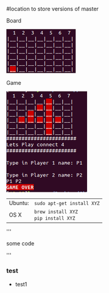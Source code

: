#location to store versions of master

Board

![alt tag](https://github.com/chadgsmith/Python-Learning/blob/master/Luis/Board.png)

Game

![alt tag](https://github.com/chadgsmith/Python-Learning/blob/master/Luis/C4_Game_Init.png)

<table>
<tr>
<td>Ubuntu:
<td><code>sudo apt-get install XYZ</code>
<tr>
<td>OS X
<td><code>brew install XYZ</code></br>
<code>pip install XYZ</code></td>
</table>

'''

some code

'''

### test
 - test1
